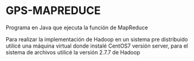 # GPS-MAPREDUCE
Programa en Java que ejecuta la función de MapReduce

Para realizar la implementación de Hadoop en un sistema pre distribuido utilicé una máquina virtual donde instalé CentOS7 versión server,
para el sistema de archivos utilicé la versión 2.7.7 de Hadoop
